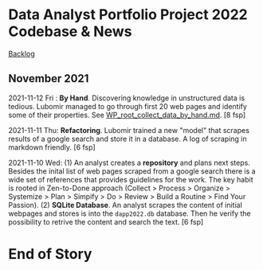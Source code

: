 # Data Analyst Portfolio Project 2022 Codebase & News
[Backlog](https://github.com/lustraka/data-analyst-portfolio-project-2022/blob/main/code/ReadBacklog.md)
## November 2021
2021-11-12 Fri : **By Hand**. Discovering knowledge in unstructured data is tedious. Lubomir managed to go through first 20 web pages and identify some of their properties. See [WP_root_collect_data_by_hand.md](https://github.com/lustraka/data-analyst-portfolio-project-2022/blob/main/data/WP_root_collect_data_by_hand.md). [8 fsp]

2021-11-11 Thu: **Refactoring**. Lubomir trained a new "model" that scrapes results of a google search and store it in a database. A log of scraping in markdown friendly. [6 fsp]

2021-11-10 Wed: (1) An analyst creates a **repository** and plans next steps. Besides the inital list of web pages scraped from a google search there is a wide set of references that provides guidelines for the work. The key habit is rooted in Zen-to-Done approach (Collect > Process > Organize > Systemize > Plan > Simpify > Do > Review > Build a Routine > Find Your Passion). (2) **SQLite Database**. An analyst scrapes the content of initial webpages and stores is into the `dapp2022.db` database. Then he verify the possibility to retrive the content and search the text. [6 fsp]

# End of Story
